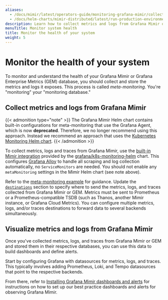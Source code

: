 ```yaml
---
aliases:
  - /docs/mimir/latest/operators-guide/monitoring-grafana-mimir/collecting-metrics-and-logs/
  - /docs/helm-charts/mimir-distributed/latest/run-production-environment-with-helm/monitor-system-health/
description: Learn how to collect metrics and logs from Grafana Mimir or GEM itself.
menuTitle: Monitor system health
title: Monitor the health of your system
weight: 5
---
```


# Monitor the health of your system

To monitor and understand the health of your Grafana Mimir or Grafana Enterprise Metrics (GEM) database, you should collect and store the metrics and logs it exposes. This process is called _meta-monitoring_. You're "monitoring" your "monitoring database."

## Collect metrics and logs from Grafana Mimir

{{< admonition type="note" >}}
The Grafana Mimir Helm chart contains built-in configurations for meta-monitoring that use the Grafana Agent, which is now **deprecated**. Therefore, we no longer recommend using this approach. Instead we recommend an approach that uses the [Kubernetes Monitoring Helm chart](https://github.com/grafana/k8s-monitoring-helm/tree/main/charts/k8s-monitoring).
{{< /admonition >}}

To collect metrics, logs and traces from Grafana Mimir, use the [built-in Mimir integration](https://github.com/grafana/k8s-monitoring-helm/blob/main/charts/k8s-monitoring/charts/feature-integrations/docs/integrations/mimir.md) provided by the [grafana/k8s-monitoring-helm](https://github.com/grafana/k8s-monitoring-helm) chart. This configures [Grafana Alloy](https://grafana.com/docs/alloy/latest/) to handle all scraping and log collection automatically, no `ServiceMonitors` are needed. You should not enable any `metaMonitoring` settings in the Mimir Helm chart (see note above).

Refer to the [meta-monitoring example](https://github.com/grafana/k8s-monitoring-helm/tree/main/charts/k8s-monitoring/docs/examples/meta-monitoring) for guidance. Update the [`destinations`](https://github.com/grafana/k8s-monitoring-helm/tree/main/charts/k8s-monitoring/docs/destinations) section to specify where to send the metrics, logs, and traces collected from Grafana Mimir or GEM. Metrics must be sent to Prometheus or a Prometheus-compatible TSDB (such as Thanos, another Mimir instance, or Grafana Cloud Metrics). You can configure multiple metrics, logs, and/or traces destinations to forward data to several backends simultaneously.

## Visualize metrics and logs from Grafana Mimir

Once you've collected metrics, logs, and traces from Grafana Mimir or GEM and stored them in their respective databases, you can use this data to build dashboards and define alerts.

Start by configuring Grafana with datasources for metrics, logs, and traces. This typically involves adding Prometheus, Loki, and Tempo datasources that point to the respective backends.

From there, refer to [Installing Grafana Mimir dashboards and alerts](https://grafana.com/docs/mimir/<MIMIR_VERSION>/manage/monitor-grafana-mimir/installing-dashboards-and-alerts/) for instructions on how to set up our best practice dashboards and alerts for observing Grafana Mimir. 


